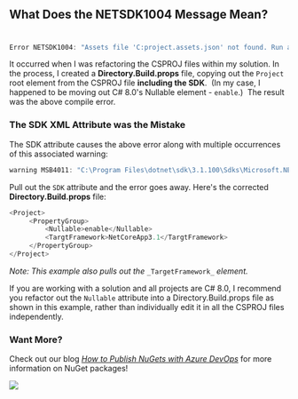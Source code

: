 

## What Does the NETSDK1004 Message Mean?
#
```csharp
Error NETSDK1004: "Assets file 'C:project.assets.json' not found. Run a NuGet package restore to generate this file.
```

It occurred when I was refactoring the CSPROJ files within my solution. In the process, I created a **Directory.Build.props** file, copying out the `Project` root element from the CSPROJ file **including the SDK**.  (In my case, I happened to be moving out C# 8.0's Nullable element - `enable`.)  The result was the above compile error.

### The SDK XML Attribute was the Mistake

The SDK attribute causes the above error along with multiple occurrences of this associated warning:

```csharp
warning MSB4011: "C:\Program Files\dotnet\sdk\3.1.100\Sdks\Microsoft.NET.Sdk\Sdk\Sdk.targets" cannot be imported again. It was already imported at "…\Directory.Build.props". This is most likely a build authoring error. This subsequent import will be ignored.
```

Pull out the `SDK` attribute and the error goes away. Here's the corrected **Directory.Build.props** file:

```csharp
<Project>
     <PropertyGroup>
         <Nullable>enable</Nullable>
         <TargtFramework>NetCoreApp3.1</TargtFramework>
     </PropertyGroup>
</Project>
```

_Note: This example also pulls out the_ `_TargetFramework_` _element._

If you are working with a solution and all projects are C# 8.0, I recommend you refactor out the `Nullable` attribute into a Directory.Build.props file as shown in this example, rather than individually edit it in all the CSPROJ files independently.

### Want More?

Check out our blog _[How to Publish NuGets with Azure DevOps](https://intellitect.com/azure-devops-nugets/)_ for more information on NuGet packages!

![](https://intellitect.com/wp-content/uploads/2021/04/blog-job-ad-2-1024x129.png)
